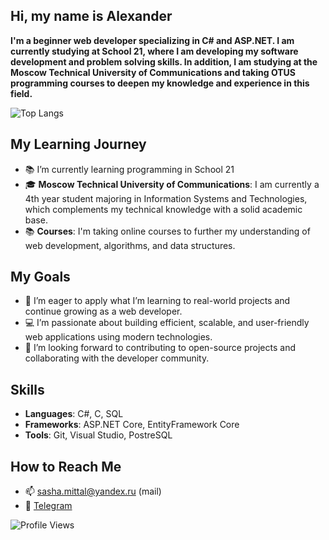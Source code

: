 ## Hi, my name is Alexander


**I'm a beginner web developer specializing in C# and ASP.NET. I am currently studying at School 21, where I am developing my software development and problem solving skills. In addition, I am studying at the Moscow Technical University of Communications and taking OTUS programming courses to deepen my knowledge and experience in this field.**

![Top Langs](https://github-readme-stats.vercel.app/api/top-langs/?username=SasiKudasi&layout=compact)

## My Learning Journey
- 📚 I’m currently learning programming in School 21
- 🎓 **Moscow Technical University of Communications**: I am currently a 4th year student majoring in Information Systems and Technologies, which complements my technical knowledge with a solid academic base.
- 📚 **Courses**: I'm taking online courses to further my understanding of web development, algorithms, and data structures.

## My Goals
- 🌱 I’m eager to apply what I’m learning to real-world projects and continue growing as a web developer.
- 💻 I’m passionate about building efficient, scalable, and user-friendly web applications using modern technologies.
- 🔭 I’m looking forward to contributing to open-source projects and collaborating with the developer community.

## Skills
- **Languages**: C#, C, SQL
- **Frameworks**: ASP.NET Core, EntityFramework Core
- **Tools**: Git, Visual Studio, PostreSQL

## How to Reach Me
- 📫 sasha.mittal@yandex.ru (mail)
- 📱 [Telegram](https://t.me/Sasai_kudasi)

![Profile Views](https://komarev.com/ghpvc/?username=SasiKudasi&color=blue)
